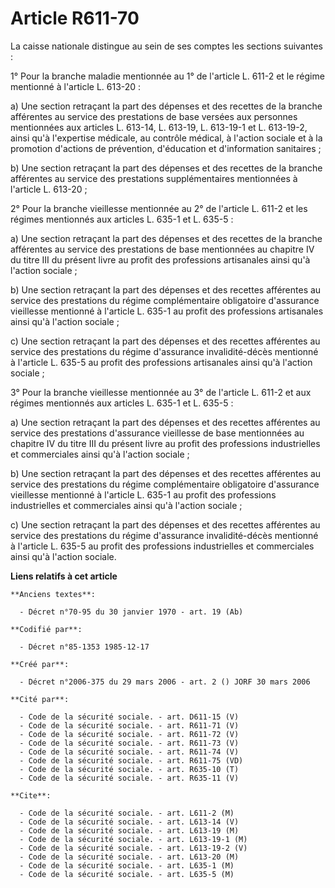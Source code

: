 # Article R611-70

La caisse nationale distingue au sein de ses comptes les sections suivantes :

1° Pour la branche maladie mentionnée au 1° de l'article L. 611-2 et le régime mentionné à l'article L. 613-20 :

a) Une section retraçant la part des dépenses et des recettes de la branche afférentes au service des prestations de base
versées aux personnes mentionnées aux articles L. 613-14, L. 613-19, L. 613-19-1 et L. 613-19-2, ainsi qu'à l'expertise
médicale, au contrôle médical, à l'action sociale et à la promotion d'actions de prévention, d'éducation et d'information
sanitaires ;

b) Une section retraçant la part des dépenses et des recettes de la branche afférentes au service des prestations
supplémentaires mentionnées à l'article L. 613-20 ;

2° Pour la branche vieillesse mentionnée au 2° de l'article L. 611-2 et les régimes mentionnés aux articles L. 635-1 et L.
635-5 :

a) Une section retraçant la part des dépenses et des recettes de la branche afférentes au service des prestations de base
mentionnées au chapitre IV du titre III du présent livre au profit des professions artisanales ainsi qu'à l'action sociale ;

b) Une section retraçant la part des dépenses et des recettes afférentes au service des prestations du régime complémentaire
obligatoire d'assurance vieillesse mentionné à l'article L. 635-1 au profit des professions artisanales ainsi qu'à l'action
sociale ;

c) Une section retraçant la part des dépenses et des recettes afférentes au service des prestations du régime d'assurance
invalidité-décès mentionné à l'article L. 635-5 au profit des professions artisanales ainsi qu'à l'action sociale ;

3° Pour la branche vieillesse mentionnée au 3° de l'article L. 611-2 et aux régimes mentionnés aux articles L. 635-1 et L.
635-5 :

a) Une section retraçant la part des dépenses et des recettes afférentes au service des prestations d'assurance vieillesse de
base mentionnées au chapitre IV du titre III du présent livre au profit des professions industrielles et commerciales ainsi
qu'à l'action sociale ;

b) Une section retraçant la part des dépenses et des recettes afférentes au service des prestations du régime complémentaire
obligatoire d'assurance vieillesse mentionné à l'article L. 635-1 au profit des professions industrielles et commerciales
ainsi qu'à l'action sociale ;

c) Une section retraçant la part des dépenses et des recettes afférentes au service des prestations du régime d'assurance
invalidité-décès mentionné à l'article L. 635-5 au profit des professions industrielles et commerciales ainsi qu'à l'action
sociale.

**Liens relatifs à cet article**

	**Anciens textes**:

	  - Décret n°70-95 du 30 janvier 1970 - art. 19 (Ab)

	**Codifié par**:

	  - Décret n°85-1353 1985-12-17

	**Créé par**:

	  - Décret n°2006-375 du 29 mars 2006 - art. 2 () JORF 30 mars 2006

	**Cité par**:

	  - Code de la sécurité sociale. - art. D611-15 (V)
	  - Code de la sécurité sociale. - art. R611-71 (V)
	  - Code de la sécurité sociale. - art. R611-72 (V)
	  - Code de la sécurité sociale. - art. R611-73 (V)
	  - Code de la sécurité sociale. - art. R611-74 (V)
	  - Code de la sécurité sociale. - art. R611-75 (VD)
	  - Code de la sécurité sociale. - art. R635-10 (T)
	  - Code de la sécurité sociale. - art. R635-11 (V)

	**Cite**:

	  - Code de la sécurité sociale. - art. L611-2 (M)
	  - Code de la sécurité sociale. - art. L613-14 (V)
	  - Code de la sécurité sociale. - art. L613-19 (M)
	  - Code de la sécurité sociale. - art. L613-19-1 (M)
	  - Code de la sécurité sociale. - art. L613-19-2 (V)
	  - Code de la sécurité sociale. - art. L613-20 (M)
	  - Code de la sécurité sociale. - art. L635-1 (M)
	  - Code de la sécurité sociale. - art. L635-5 (M)
